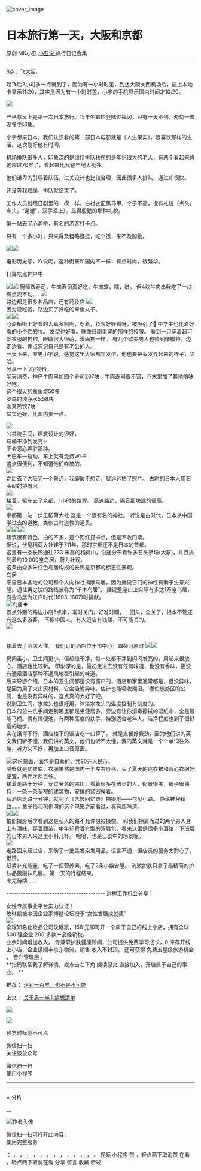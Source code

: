 ![cover_image](https://mmbiz.qpic.cn/mmbiz_jpg/A8SKDch4cJFFbgseMb4lPzhkuRxaXHOuCrODm8HCdWjYqkBm4swlN01ZE8ibsmX0dpXZRT9P0G6SCqZ5xmF7dIg/0?wx_fmt=jpeg)

#  日本旅行第一天，大阪和京都

原创  MK小亚  [ 小亚说 ](https://mp.weixin.qq.com/mp/appmsgalbum?__biz=MzUxNDAwNTk0MQ==&action=getalbum&album_id=2876587720456847362#wechat_redirect) 旅行日记合集

__ _ _ _ _

  

8点，飞大阪。

起飞后2小时多一点就到了，因为有一小时时差，到达大阪关西机场后，插上本地卡显示11:20，其实是因为有一小时时差，小宇的手机显示国内时间才10:20。

  

![](https://mmbiz.qpic.cn/mmbiz_jpg/A8SKDch4cJFTjp3uTs9GbejVmvWaqAibibjzkc4muG1A93QoUCCia2B6ve4icS0pjgf2ibiacB2yricAIDJ5icWu7P7PicQ/640?wx_fmt=jpeg)
​

严格意义上是第一次日本旅行。15年坐邮轮登陆过福冈，只有一天不到，匆匆一瞥没多少印象。

  

小宇想来日本，我们认识看的第一部日本电影就是《人生果实》，很喜欢那样的生活。这次刚好他有时间。

  

机场排队很多人，印象深的是维持排队秩序的是年纪很大的老人，有两个看起来肯定超过70岁了，看起来比我爸年纪大挺多。

他们谦卑的引导着队伍，过关设计也比较合理，因此很多人排队，通过却很快。

还没等我烦躁，排队就结束了。

  

工作人员就跟日剧里的一模一样，白衬衣配黑马甲，个子不高，很有礼貌（点头，点头，“谢谢”，双手递上），显得殷勤的那种礼貌。

  

第一站去了心斋桥，有名的游客打卡点。

只有一个多小时，只来得及粗略逛逛，吃个饭，来不及购物。

  

![](https://mmbiz.qpic.cn/mmbiz_jpg/A8SKDch4cJFTjp3uTs9GbejVmvWaqAibibQvvB3Ul9CyrgS4JnfrgPtlUyagqmkYsyS0vf4y3fI8jUicz1knMeEwQ/640?wx_fmt=jpeg)
​
![](https://mmbiz.qpic.cn/mmbiz_jpg/A8SKDch4cJFTjp3uTs9GbejVmvWaqAibibXUumlDicHJjFQpdmdYWWr5iavY8Tsa0Ztq2924Pvt9E4ny9ypF914icbg/640?wx_fmt=jpeg)
​  

电影历史感，咋说呢，这种街景和国内不一样，有点时尚，很繁华。

  

打算吃点神户牛

![](https://mmbiz.qpic.cn/mmbiz_jpg/A8SKDch4cJFTjp3uTs9GbejVmvWaqAibibEscXP495XVdQB8CM2nsjeOj8RuVcJVyZ3hUej8tuWonLrkwJoe8nKA/640?wx_fmt=jpeg)
​
![](https://mmbiz.qpic.cn/mmbiz_jpg/A8SKDch4cJFTjp3uTs9GbejVmvWaqAibibcOG4lvE0KgISZGfs9qpbklV86uuV0FSy3wGlXIiacGrGlYC3Gib0Oia3w/640?wx_fmt=jpeg)
厨师做寿司，牛肉寿司真好吃，牛肉软，糯，嫩。  但4块牛肉串我吃了一块有点咬不动。  ​
![](https://mmbiz.qpic.cn/mmbiz_jpg/A8SKDch4cJFTjp3uTs9GbejVmvWaqAibibwicqJYG77ZtalBaIplX2wMe9tzIeTskL7XXvVVgiaKz6FwiaubR2ibYBiaQ/640?wx_fmt=jpeg)  
路边都是​很多名品店，还有药妆店
![](https://mmbiz.qpic.cn/mmbiz_jpg/A8SKDch4cJFTjp3uTs9GbejVmvWaqAibibmiaE3pSlc5iadN1c1J7CcvF9O3HMl934UvgZIKj0oFibMCqJeeQ4gDxfQ/640?wx_fmt=jpeg)
​  
因为没吃饱，路边买了好吃的章鱼丸子。  
![](https://mmbiz.qpic.cn/mmbiz_jpg/A8SKDch4cJFTjp3uTs9GbejVmvWaqAibiboCSUXNHFWSZKMUGa1lbice6j55mE4sDHsAMUygsrGiau0HDm2Utd9LAg/640?wx_fmt=jpeg)
​
![](https://mmbiz.qpic.cn/mmbiz_jpg/A8SKDch4cJFTjp3uTs9GbejVmvWaqAibibKR0rme16shGTrKVXqqSyGicMmhhsibuvj478jkc8Jaf8cw0KtHm0hMqA/640?wx_fmt=jpeg)
​  
心斋桥街上好看的人真多啊啊，穿着，妆容好好看呀，被吸引了🤩  中学生也化着好看的小个性的妆。  发型也好看。就像日剧里穿的那样的校服。
看到一只穿着超可爱衣服的狗狗，眼睛很大很萌，漫画狗一样。  有几个欧美男人也帅到像模特，边走边看，差点忘记自己是有老公的人。  
一天下来，直男小宇说，感觉这里大家都弄发型，他也要把头发弄起来的样子，哈哈。  
分享一下🇯🇵物价，  
半天消费，神户牛肉串加四个寿司207块，牛肉寿司很不错，芥末里加了其他啥味好吃。  
这个很火的章鱼烧50多  
罗森的纯净水5.58块  
水果热饮7块  
其实还好，比国内贵一点，  
  
![](https://mmbiz.qpic.cn/mmbiz_jpg/A8SKDch4cJFTjp3uTs9GbejVmvWaqAibibdV4yBy786UE98icSd26QwSjFooWAic8BpN9RiaHEknQuqBtkwllV8VKeA/640?wx_fmt=jpeg)
​  
公共洗手间，建筑设计的很好，  
马桶干净到发亮✨  
不会忍心弄脏那种。  
大巴车一启动，车上就有免费Wi-Fi  
这点很便利，不知道他们咋搞的。  
![](https://mmbiz.qpic.cn/mmbiz_jpg/A8SKDch4cJFFbgseMb4lPzhkuRxaXHOukktic9ALiboK6SFf5fmuHc21EmMW0kX3orScUbfakwhY4llvMe0bZNYg/640?wx_fmt=jpeg)
​  
之后去了大阪另一个景点，我脚酸不想走，就远远拍了照片。  古时的日本人用石头砌的护城河。  
![](https://mmbiz.qpic.cn/mmbiz_jpg/A8SKDch4cJFTjp3uTs9GbejVmvWaqAibib6aMExxnHPNFbk6tmaTBLb0iaB5J7q81ibZhUXZHHqafPvQWVQufpqjyw/640?wx_fmt=jpeg)
​  
接着，驱车去了京都，1小时的路程。  高速路边，隔音那块建的很高。  
![](https://mmbiz.qpic.cn/mmbiz_jpg/A8SKDch4cJFTjp3uTs9GbejVmvWaqAibibaC0YeXuSOn8x8icFLdLbs1diaQT5ZL7ASuj7IfAlQw4MX3mR42iaDwYDQ/640?wx_fmt=jpeg)
​  
京都第一站：伏见稻荷大社  这是一个很有名的神社。  听说是古时代，日本从中国学过去的道教，类似古时道教的道贯。  
![](https://mmbiz.qpic.cn/mmbiz_jpg/A8SKDch4cJFTjp3uTs9GbejVmvWaqAibibmqUe24CdwJEFpjLqPw4QicIHMiazHkqbnyFTOwQusAvMNo9EEmR4iaX8w/640?wx_fmt=jpeg)
​
![](https://mmbiz.qpic.cn/mmbiz_jpg/A8SKDch4cJFTjp3uTs9GbejVmvWaqAibibqCc4LoB1vibF5BoaibPq2Hk3R9YWibrka96PBFeWhP6fPWKc7CrXuqnSw/640?wx_fmt=jpeg)
​
![](https://mmbiz.qpic.cn/mmbiz_jpg/A8SKDch4cJFTjp3uTs9GbejVmvWaqAibibgJOAicweIcWLDmlBC9pmVLSzOXJNynhyekHLhDGuw2U5RqcziaLD3kbQ/640?wx_fmt=jpeg)
​  
建筑很有特色，拍的不多，是个网红打卡点。但是不收门票。  
据说，伏见稻荷大社建于711年，那时京都还不是日本的首都。  
这里有一条长廊通往233 米高的稻荷山，沿途分布着许多石头祭坛(大冢)，并且排列着约10,000座鸟居，蔚为壮观。  
这条由众多朱红色鸟居构成的长廊是京都的标志性景观。  
鸟居  
来自日本各地的公司和个人向神社捐献鸟居，因为据说它们的神性有助于生意兴隆。通往奥之院的路线被称为“千本鸟居”。
据说整座山上实际有多达1万座鸟居，有些鸟居为江户时代(1603-1867)时捐献。  
![](https://mmbiz.qpic.cn/mmbiz_jpg/A8SKDch4cJFTjp3uTs9GbejVmvWaqAibibKXOSpoJhwcdkArAn5Dln2snngngNYcDDian311bz2BN9FFibAus3zEuA/640?wx_fmt=jpeg)
​  鸟居⬆️  
景点外面的路边小店5点半，准时关门，好准时啊，一回头，全关了，根本不管还有这么多游客。  不像中国人，有人逛店有钱赚，不可能关的。  
![](https://mmbiz.qpic.cn/mmbiz_jpg/A8SKDch4cJFTjp3uTs9GbejVmvWaqAibibniby1TL4mLEKgkz3BibWeD0D9HaYacUas4Je9RvcibJe9giahu8jsIvrIw/640?wx_fmt=jpeg)
​  
​  
  
接着去了酒店入住。  我们订的酒店位于市中心，四条河原町
![](https://mmbiz.qpic.cn/mmbiz_jpg/A8SKDch4cJFFbgseMb4lPzhkuRxaXHOuV2SibXfoFJZaIXlc6CKKKkKFdcfFnVqNialmbHTB30vqJKRiaJcibv1t9g/640?wx_fmt=jpeg)
​
![](https://mmbiz.qpic.cn/mmbiz_jpg/A8SKDch4cJFFbgseMb4lPzhkuRxaXHOuH0A9ugoYUDfL8RqzG0pbXbq6VV7sE9PhxrjKsRAYog7lStAsRv8rkA/640?wx_fmt=jpeg)  
  
​房间虽小，卫生间更小，但超级干净，每一处都干净到闪闪发亮的，用起来很放心。酒店也比较新。
印象深的是，最初走进去没有任何味道，也没有香味，更没有通常酒店那种不通风地毯引起的味道。  
后来导游介绍，日本的卫生间都是没有窗户的，酒店和家里通常都是，但没异味，是因为用了火山灰材料，它会吸附异味。估计也能吸收潮湿。
哪怕旅游区的公厕，也是没有异味的，这点真的太好了吧。  
说到卫生间，水龙头也很好用，沐浴水龙头的温度控制有刻度的。  
日本的公共洗手间走到哪里都是坐便居多，旁边有让你消毒擦拭的湿纸巾，全是智能马桶。偶有蹲便池，有两种高度的扶手，特别适合老年人。洁净程度也到了很舒适的地步。  
实在饿得不行，酒店楼下的饭店吃一口算了。
就是点餐好费劲，因为他们讲的英文我们听不懂，我们讲的英文，他们也听不太懂，我的英文就是一个个单词往外蹦，听力又不好，再加上口音原因。  
  
![](https://mmbiz.qpic.cn/mmbiz_jpg/A8SKDch4cJFFbgseMb4lPzhkuRxaXHOuSkcmHk9icQ0E0QkNltaFuEKzyA8QAY1gB7xk6RAfIlBYtEwUMU4YQPw/640?wx_fmt=jpeg)
​  这份意面，面包是自助的，共90元人民币。  
隔壁就是优衣库，衣服果然是国内一半左右价格，买了夏天的连衣裙和背心衣服好便宜，两件才两百多。  
接着走路十分钟，穿过著名的鸭川，看着很多在散步的人，街景很美，房子很独特，一条一条窄窄的建筑物，安排的紧密挨着。  
从酒店走路十分钟，就到了《艺妓回忆录》拍摄地——花见小路。  静谧神秘精致…… 章子怡和巩俐演的这个电影之前看过，真有那味道。  
![](https://mmbiz.qpic.cn/mmbiz_jpg/A8SKDch4cJFFbgseMb4lPzhkuRxaXHOuiaGhQvqVSf2VibkGan5VGq07o2JM1ZH02Ww9dzibQQZhaLpXKDHk6GeTQ/640?wx_fmt=jpeg)
​
![](https://mmbiz.qpic.cn/mmbiz_jpg/A8SKDch4cJFFbgseMb4lPzhkuRxaXHOueuWXAIU3Sw97gtKUymiafwA7HSP2yMKTDdOLVrP2weiaGRZbF9Gkucng/640?wx_fmt=jpeg)
​  
拍照摄影后才看到这是私人的路不允许摄影摄像。
和我们擦肩而过的两个男人身上有酒味，穿着西装，中年却背着方型的双肩包，看来这里是很多小酒馆，下班后的日本男人来这里小斟几杯。  哈哈，也是日剧中的场景呢。  
![](https://mmbiz.qpic.cn/mmbiz_jpg/A8SKDch4cJFFbgseMb4lPzhkuRxaXHOuN1onBglyMxeS28CqdolellmdWjToq1mlfPhsXHFmH3YDXA2mUBXhHw/640?wx_fmt=jpeg)
​  
走路回来经过店，采购了一批美发染发用品，语言不通，但店员的服务太耐心了，很赞。  
赶紧补充能量，吃了一把营养素，吃了2条小紫安睡。  洗漱护肤只拿了最精简的护肤品狠狠抹几层。  第一天的行程结束。  
未完待续……  
  
\-----------------------------------------  远程工作机会分享：  
  
女性专属事业平台实力认证！  
玫琳凯被中国企业家博鳌论坛授予“女性发展成就奖”  
![](https://mmbiz.qpic.cn/mmbiz_jpg/A8SKDch4cJGnR41I5Dl9IuwiaHYx7825mM68DLlh5rkkJ0CicfyzASagdMUEZ2pNCZs13Ng5n6ehtuiaW1YJrziaHQ/640?wx_fmt=jpeg)  
全球知名化妆品公司玫琳凯，158 元即可开一个属于自己的线上小店，拥有全球 500 强企业 200 多款产品经销权。  
业余时间增加收入，  专兼职护肤健康顾问，公司提供免费学习成长，0 库存开线上小店，企业级顺丰京东物流，销售  收入不封顶。  还可获得
免费五星级旅游机会  ，  晋升管理层  。  
**扫码联系我了解详情，或点击左下角 阅读原文  直接加入，开启属于自己的事业。 **  
  

推荐： [ 活到一百岁，也不是不可能
](http://mp.weixin.qq.com/s?__biz=MzUxNDAwNTk0MQ==&mid=2247483704&idx=1&sn=dfbbe1321750ce81b34879745eea796b&chksm=f94dcfe2ce3a46f4d523630b552fa2c792af6b85392f0f7001b73b2629da0756981ddc719b0c&scene=21#wechat_redirect)  

上文： [ 关于另一半 | 梦想清单
](https://mp.weixin.qq.com/s?__biz=MzUxNDAwNTk0MQ==&mid=2247483894&idx=1&sn=25f8a0e9bd3f96dafb093d9d0ed82e96&chksm=f94dcf2cce3a463aa779edecf27544e4fa935148456d1972fd2cb3c87cb8a654833652d94f56&token=1279964396&lang=zh_CN&scene=21#wechat_redirect)

![](https://mmbiz.qpic.cn/mmbiz_gif/b96CibCt70iaZ7Bia3Wm91cEuWhERXfCYjTia9tf7aMjVBNRETSa2NpGjCV6tyNvgCLos8LBgwEgxcwaIw8zdOsG7A/640?wx_fmt=gif)

![](https://mmbiz.qpic.cn/mmbiz_jpg/A8SKDch4cJEicCnqTxiatgGquhIicZ1wJ1Dth5YOOzoYV7U4N3HmiaO0vVAzjOpBVdtF0gnL632Fc7HqiaDmgveQDEw/640?wx_fmt=jpeg)

  

预览时标签不可点

微信扫一扫  
关注该公众号



微信扫一扫  
使用小程序

****



****



×  分析

__

![作者头像](http://mmbiz.qpic.cn/mmbiz_png/A8SKDch4cJE0KicTMyrVCx3VLqEgic5sJ1V5QeGZTibG9GLZlSCXSj5ByXNkib5PBrZVMkI41KKxgwE1K9gfypUeRg/0?wx_fmt=png)

微信扫一扫可打开此内容，  
使用完整服务

：  ，  ，  ，  ，  ，  ，  ，  ，  ，  ，  ，  ，  。  视频  小程序  赞  ，轻点两下取消赞  在看  ，轻点两下取消在看
分享  留言  收藏  听过

